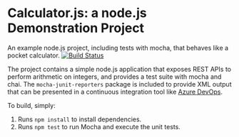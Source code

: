 Calculator.js: a node.js Demonstration Project
==============================================
An example node.js project, including tests with mocha, that behaves like
a pocket calculator.
[![Build Status](https://dev.azure.com/SanthanaGK/Santhana_MC210914853_LAB_2A/_apis/build/status/gksanthana.calculator%20(1)?branchName=master)](https://dev.azure.com/SanthanaGK/Santhana_MC210914853_LAB_2A/_build/latest?definitionId=5&branchName=master)


The project contains a simple node.js application that exposes REST APIs
to perform arithmetic on integers, and provides a test suite with mocha
and chai.  The `mocha-junit-reporters` package is included to provide XML
output that can be presented in a continuous integration tool like
[Azure DevOps](https://azure.com/devops).

To build, simply:

1. Runs `npm install` to install dependencies.
2. Runs `npm test` to run Mocha and execute the unit tests.

